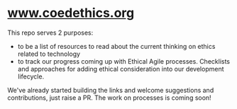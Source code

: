 # www.coedethics.org

This repo serves 2 purposes:
- to be a list of resources to read about the current thinking on ethics related to technology
- to track our progress coming up with Ethical Agile processes. Checklists and approaches for adding ethical consideration into our development lifecycle.

We've already started building the links and welcome suggestions and contributions, just raise a PR. The work on processes is coming soon!
